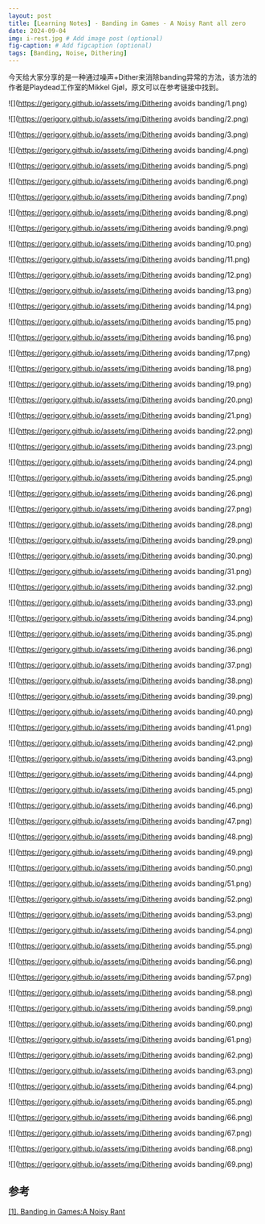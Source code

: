 ```yaml
---
layout: post
title: [Learning Notes] - Banding in Games - A Noisy Rant all zero
date: 2024-09-04
img: i-rest.jpg # Add image post (optional)
fig-caption: # Add figcaption (optional)
tags: [Banding, Noise, Dithering]
---
```

今天给大家分享的是一种通过噪声+Dither来消除banding异常的方法，该方法的作者是Playdead工作室的Mikkel Gjøl，原文可以在参考链接中找到。

![](https://gerigory.github.io/assets/img/Dithering avoids banding/1.png)

![](https://gerigory.github.io/assets/img/Dithering avoids banding/2.png)

![](https://gerigory.github.io/assets/img/Dithering avoids banding/3.png)

![](https://gerigory.github.io/assets/img/Dithering avoids banding/4.png)

![](https://gerigory.github.io/assets/img/Dithering avoids banding/5.png)

![](https://gerigory.github.io/assets/img/Dithering avoids banding/6.png)

![](https://gerigory.github.io/assets/img/Dithering avoids banding/7.png)

![](https://gerigory.github.io/assets/img/Dithering avoids banding/8.png)

![](https://gerigory.github.io/assets/img/Dithering avoids banding/9.png)

![](https://gerigory.github.io/assets/img/Dithering avoids banding/10.png)

![](https://gerigory.github.io/assets/img/Dithering avoids banding/11.png)

![](https://gerigory.github.io/assets/img/Dithering avoids banding/12.png)

![](https://gerigory.github.io/assets/img/Dithering avoids banding/13.png)

![](https://gerigory.github.io/assets/img/Dithering avoids banding/14.png)

![](https://gerigory.github.io/assets/img/Dithering avoids banding/15.png)

![](https://gerigory.github.io/assets/img/Dithering avoids banding/16.png)

![](https://gerigory.github.io/assets/img/Dithering avoids banding/17.png)

![](https://gerigory.github.io/assets/img/Dithering avoids banding/18.png)

![](https://gerigory.github.io/assets/img/Dithering avoids banding/19.png)

![](https://gerigory.github.io/assets/img/Dithering avoids banding/20.png)

![](https://gerigory.github.io/assets/img/Dithering avoids banding/21.png)

![](https://gerigory.github.io/assets/img/Dithering avoids banding/22.png)

![](https://gerigory.github.io/assets/img/Dithering avoids banding/23.png)

![](https://gerigory.github.io/assets/img/Dithering avoids banding/24.png)

![](https://gerigory.github.io/assets/img/Dithering avoids banding/25.png)

![](https://gerigory.github.io/assets/img/Dithering avoids banding/26.png)

![](https://gerigory.github.io/assets/img/Dithering avoids banding/27.png)

![](https://gerigory.github.io/assets/img/Dithering avoids banding/28.png)

![](https://gerigory.github.io/assets/img/Dithering avoids banding/29.png)

![](https://gerigory.github.io/assets/img/Dithering avoids banding/30.png)

![](https://gerigory.github.io/assets/img/Dithering avoids banding/31.png)

![](https://gerigory.github.io/assets/img/Dithering avoids banding/32.png)

![](https://gerigory.github.io/assets/img/Dithering avoids banding/33.png)

![](https://gerigory.github.io/assets/img/Dithering avoids banding/34.png)

![](https://gerigory.github.io/assets/img/Dithering avoids banding/35.png)

![](https://gerigory.github.io/assets/img/Dithering avoids banding/36.png)

![](https://gerigory.github.io/assets/img/Dithering avoids banding/37.png)

![](https://gerigory.github.io/assets/img/Dithering avoids banding/38.png)

![](https://gerigory.github.io/assets/img/Dithering avoids banding/39.png)

![](https://gerigory.github.io/assets/img/Dithering avoids banding/40.png)

![](https://gerigory.github.io/assets/img/Dithering avoids banding/41.png)

![](https://gerigory.github.io/assets/img/Dithering avoids banding/42.png)

![](https://gerigory.github.io/assets/img/Dithering avoids banding/43.png)

![](https://gerigory.github.io/assets/img/Dithering avoids banding/44.png)

![](https://gerigory.github.io/assets/img/Dithering avoids banding/45.png)

![](https://gerigory.github.io/assets/img/Dithering avoids banding/46.png)

![](https://gerigory.github.io/assets/img/Dithering avoids banding/47.png)

![](https://gerigory.github.io/assets/img/Dithering avoids banding/48.png)

![](https://gerigory.github.io/assets/img/Dithering avoids banding/49.png)

![](https://gerigory.github.io/assets/img/Dithering avoids banding/50.png)

![](https://gerigory.github.io/assets/img/Dithering avoids banding/51.png)

![](https://gerigory.github.io/assets/img/Dithering avoids banding/52.png)

![](https://gerigory.github.io/assets/img/Dithering avoids banding/53.png)

![](https://gerigory.github.io/assets/img/Dithering avoids banding/54.png)

![](https://gerigory.github.io/assets/img/Dithering avoids banding/55.png)

![](https://gerigory.github.io/assets/img/Dithering avoids banding/56.png)

![](https://gerigory.github.io/assets/img/Dithering avoids banding/57.png)

![](https://gerigory.github.io/assets/img/Dithering avoids banding/58.png)

![](https://gerigory.github.io/assets/img/Dithering avoids banding/59.png)

![](https://gerigory.github.io/assets/img/Dithering avoids banding/60.png)

![](https://gerigory.github.io/assets/img/Dithering avoids banding/61.png)

![](https://gerigory.github.io/assets/img/Dithering avoids banding/62.png)

![](https://gerigory.github.io/assets/img/Dithering avoids banding/63.png)

![](https://gerigory.github.io/assets/img/Dithering avoids banding/64.png)

![](https://gerigory.github.io/assets/img/Dithering avoids banding/65.png)

![](https://gerigory.github.io/assets/img/Dithering avoids banding/66.png)

![](https://gerigory.github.io/assets/img/Dithering avoids banding/67.png)

![](https://gerigory.github.io/assets/img/Dithering avoids banding/68.png)

![](https://gerigory.github.io/assets/img/Dithering avoids banding/69.png)



## 参考

[[1]. Banding in Games:A Noisy Rant](http://loopit.dk/banding_in_games.pdf)
